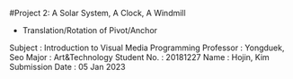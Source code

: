 #Project 2: A Solar System, A Clock, A Windmill
 - Translation/Rotation of Pivot/Anchor
 
Subject : Introduction to Visual Media Programming
Professor : Yongduek, Seo
Major : Art&Technology
Student No. : 20181227
Name : Hojin, Kim
Submission Date : 05 Jan 2023


